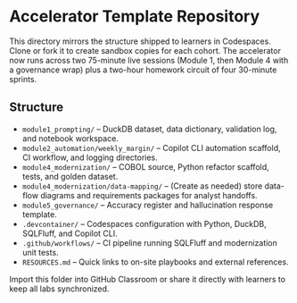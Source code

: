 # Accelerator Template Repository

This directory mirrors the structure shipped to learners in Codespaces. Clone or fork it to create sandbox copies for each cohort. The accelerator now runs across two 75-minute live sessions (Module 1, then Module 4 with a governance wrap) plus a two-hour homework circuit of four 30-minute sprints.

## Structure
- `module1_prompting/` – DuckDB dataset, data dictionary, validation log, and notebook workspace.
- `module2_automation/weekly_margin/` – Copilot CLI automation scaffold, CI workflow, and logging directories.
- `module4_modernization/` – COBOL source, Python refactor scaffold, tests, and golden dataset.
- `module4_modernization/data-mapping/` – (Create as needed) store data-flow diagrams and requirements packages for analyst handoffs.
- `module5_governance/` – Accuracy register and hallucination response template.
- `.devcontainer/` – Codespaces configuration with Python, DuckDB, SQLFluff, and Copilot CLI.
- `.github/workflows/` – CI pipeline running SQLFluff and modernization unit tests.
- `RESOURCES.md` – Quick links to on-site playbooks and external references.

Import this folder into GitHub Classroom or share it directly with learners to keep all labs synchronized.
